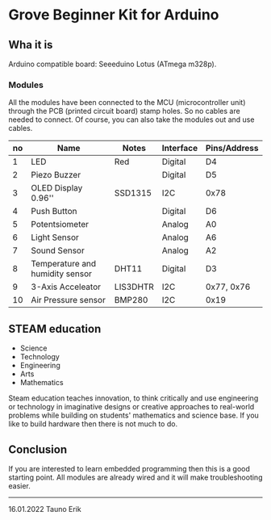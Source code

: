 # Grove Beginner Kit for Arduino

## Wha it is

Arduino compatible board: Seeeduino Lotus (ATmega m328p).

### Modules

All the modules have been connected to the MCU (microcontroller unit) through the PCB (printed circuit board) stamp holes. So no cables are needed to connect. Of course, you can also take the modules out and use cables.

no |Name                           |Notes   |Interface|Pins/Address
---|-------------------------------|--------|---------|-------------
 1 |LED                            |Red     |Digital  |D4
 2 |Piezo Buzzer                   |        |Digital  |D5
 3 |OLED Display 0.96''            |SSD1315 |I2C      |0x78
 4 |Push Button                    |        |Digital  |D6
 5 |Potentsiometer                 |        |Analog   |A0
 6 |Light Sensor                   |        |Analog   |A6
 7 |Sound Sensor                   |        |Analog   |A2
 8 |Temperature and humidity sensor|DHT11   |Digital  |D3
 9 |3-Axis Acceleator              |LIS3DHTR|I2C      |0x77, 0x76
10 |Air Pressure sensor            |BMP280  |I2C      |0x19

## STEAM education

* Science
* Technology
* Engineering
* Arts
* Mathematics

Steam education teaches innovation, to think critically and use engineering or technology in imaginative designs or creative approaches to real-world problems while building on students' mathematics and science base. If you like to build hardware then there is not much to do.


## Conclusion

If you are interested to learn embedded programming then this is a good starting point. All modules are already wired and it will make troubleshooting easier.
___
16.01.2022 Tauno Erik
